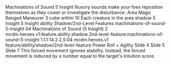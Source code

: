 <ability>
  <name>Machinations of Sound</name>
  <cost>5 Insight</cost>
  <flavor>Illusory sounds make your foes reposition themselves as they cower or investigate the disturbance.</flavor>
  <keywords>
    <keyword>Area</keyword>
    <keyword>Magic</keyword>
    <keyword>Ranged</keyword>
  </keywords>
  <type>Maneuver</type>
  <distance>3 cube within 10</distance>
  <target>Each creature in the area</target>
  <metadata>
    <class>shadow</class>
    <cost>5 Insight</cost>
    <cost_amount>5</cost_amount>
    <cost_resource>Insight</cost_resource>
    <feature_type>ability</feature_type>
    <file_dpath>Shadow/2nd-Level Features</file_dpath>
    <item_id>machinations-of-sound-5-insight</item_id>
    <item_index>04</item_index>
    <item_name>Machinations of Sound (5 Insight)</item_name>
    <level>2</level>
    <scc>mcdm.heroes.v1:feature.ability.shadow.2nd-level-feature:machinations-of-sound-5-insight</scc>
    <scdc>1.1.1:14.2.2.5:04</scdc>
    <source>mcdm.heroes.v1</source>
    <type>feature/ability/shadow/2nd-level-feature</type>
  </metadata>
  <effects>
    <effect type="roll">
      <roll>Power Roll + Agility</roll>
      <t1>Slide 4</t1>
      <t2>Slide 5</t2>
      <t3>Slide 7</t3>
    </effect>
    <effect type="mundane">This forced movement ignores stability. Instead, the forced movement is reduced by a number equal to the target&apos;s Intuition score.</effect>
  </effects>
</ability>
